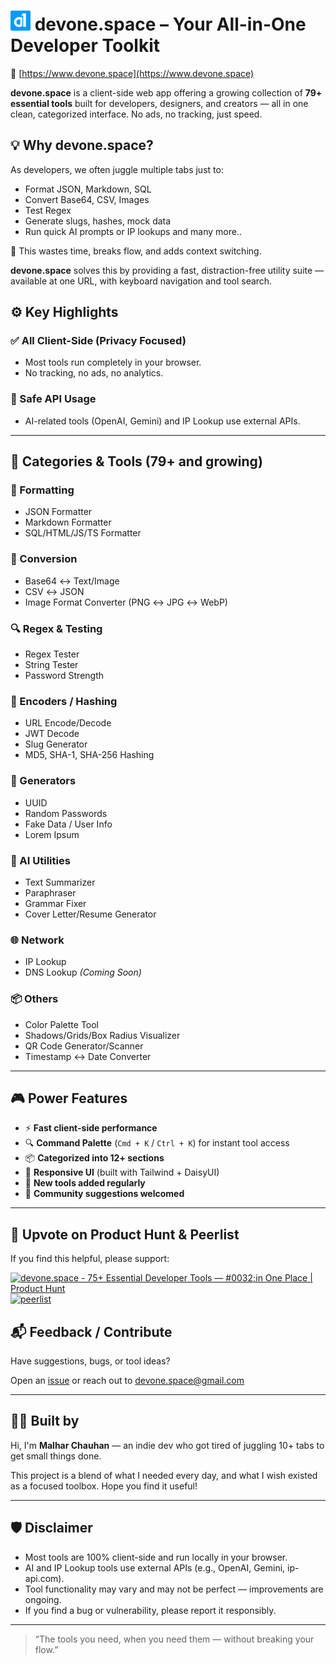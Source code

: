 # ![logo](/assets/logo.png) devone.space – Your All-in-One Developer Toolkit

🔗 [https://www.devone.space](https://www.devone.space)

**devone.space** is a client-side web app offering a growing collection of **79+ essential tools** built for developers, designers, and creators — all in one clean, categorized interface. No ads, no tracking, just speed.


## 💡 Why devone.space?

As developers, we often juggle multiple tabs just to:
- Format JSON, Markdown, SQL
- Convert Base64, CSV, Images
- Test Regex
- Generate slugs, hashes, mock data
- Run quick AI prompts or IP lookups and many more..

🔁 This wastes time, breaks flow, and adds context switching.

**devone.space** solves this by providing a fast, distraction-free utility suite — available at one URL, with keyboard navigation and tool search.



## ⚙️ Key Highlights

### ✅ All Client-Side (Privacy Focused)
- Most tools run completely in your browser.
- No tracking, no ads, no analytics.

### 🔐 Safe API Usage
- AI-related tools (OpenAI, Gemini) and IP Lookup use external APIs.

---

## 🧰 Categories & Tools (79+ and growing)

### 📝 Formatting
- JSON Formatter
- Markdown Formatter
- SQL/HTML/JS/TS Formatter

### 🔄 Conversion
- Base64 ↔️ Text/Image
- CSV ↔️ JSON
- Image Format Converter (PNG ↔️ JPG ↔️ WebP)

### 🔍 Regex & Testing
- Regex Tester
- String Tester
- Password Strength

### 🔢 Encoders / Hashing
- URL Encode/Decode
- JWT Decode
- Slug Generator
- MD5, SHA-1, SHA-256 Hashing

### 🧪 Generators
- UUID
- Random Passwords
- Fake Data / User Info
- Lorem Ipsum

### 🧠 AI Utilities
- Text Summarizer
- Paraphraser
- Grammar Fixer
- Cover Letter/Resume Generator

### 🌐 Network
- IP Lookup
- DNS Lookup *(Coming Soon)*

### 📦 Others
- Color Palette Tool
- Shadows/Grids/Box Radius Visualizer
- QR Code Generator/Scanner
- Timestamp ↔️ Date Converter

---

## 🎮 Power Features

- ⚡ **Fast client-side performance**
- 🔍 **Command Palette** (`Cmd + K` / `Ctrl + K`) for instant tool access
- 📦 **Categorized into 12+ sections**
- 📱 **Responsive UI** (built with Tailwind + DaisyUI)
- 🔄 **New tools added regularly**
- 💬 **Community suggestions welcomed**

---

## 📢 Upvote on Product Hunt & Peerlist

If you find this helpful, please support:
<div>
<a
 href="https://www.producthunt.com/products/devone-space?embed=true&utm_source=badge-featuutm_medium=badge&utm_source=badge-devone&#0045;space"
target="_blank">
    <img
      src="https://api.producthunt.com/widgets/embed-image/v1/featured.svg?post_id=981890&theme=lit=1750537841848"
      alt="devone&#0046;space - 75&#0043;&#0032;Essential&#0032;Developer&#0032;Tools&#0032;—&#0032;#0032;in&#0032;One&#0032;Place | Product Hunt"
      width="180"
      height="54"
    />
</a>


<a href="https://peerlist.io/mrpurrfect/project/devonespace" target="_blank">
        <img
        src=" https://ik.imagekit.io/zh57cbpyz/ProjectImages/Github%20Badges/Frame%2035.png?updatedAt=1750081448590"
        alt="peerlist"
         width="170"
        height="54"
        />
</a>

</div>


## 📬 Feedback / Contribute

Have suggestions, bugs, or tool ideas?

Open an [issue](https://github.com/malharchauhan7/devone.space/issues) or reach out to [devone.space@gmail.com](mailto:devone.space@gmail.com)

---

## 👨‍💻 Built by

Hi, I'm **Malhar Chauhan** — an indie dev who got tired of juggling 10+ tabs to get small things done.

This project is a blend of what I needed every day, and what I wish existed as a focused toolbox. Hope you find it useful!

---

## 🛡️ Disclaimer

- Most tools are 100% client-side and run locally in your browser.
- AI and IP Lookup tools use external APIs (e.g., OpenAI, Gemini, ip-api.com).
- Tool functionality may vary and may not be perfect — improvements are ongoing.
- If you find a bug or vulnerability, please report it responsibly.

---

> “The tools you need, when you need them — without breaking your flow.”

